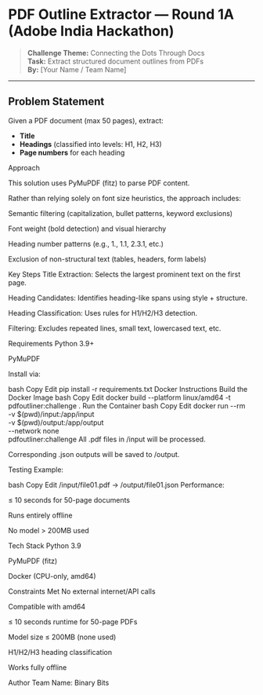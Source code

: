 #  PDF Outline Extractor — Round 1A (Adobe India Hackathon)

> **Challenge Theme:** Connecting the Dots Through Docs  
> **Task:** Extract structured document outlines from PDFs  
> **By:** [Your Name / Team Name]

---

##  Problem Statement

Given a PDF document (max 50 pages), extract:
- **Title**
- **Headings** (classified into levels: H1, H2, H3)
- **Page numbers** for each heading



Approach

This solution uses PyMuPDF (fitz) to parse PDF content.

Rather than relying solely on font size heuristics, the approach includes:

Semantic filtering (capitalization, bullet patterns, keyword exclusions)

Font weight (bold detection) and visual hierarchy

Heading number patterns (e.g., 1., 1.1, 2.3.1, etc.)

Exclusion of non-structural text (tables, headers, form labels)

Key Steps
Title Extraction: Selects the largest prominent text on the first page.

Heading Candidates: Identifies heading-like spans using style + structure.

Heading Classification: Uses rules for H1/H2/H3 detection.

Filtering: Excludes repeated lines, small text, lowercased text, etc.

Requirements
Python 3.9+

PyMuPDF

Install via:

bash
Copy
Edit
pip install -r requirements.txt
Docker Instructions
Build the Docker Image
bash
Copy
Edit
docker build --platform linux/amd64 -t pdfoutliner:challenge .
Run the Container
bash
Copy
Edit
docker run --rm \
  -v $(pwd)/input:/app/input \
  -v $(pwd)/output:/app/output \
  --network none \
  pdfoutliner:challenge
All .pdf files in /input will be processed.

Corresponding .json outputs will be saved to /output.

Testing
Example:

bash
Copy
Edit
/input/file01.pdf → /output/file01.json
Performance:

≤ 10 seconds for 50-page documents

Runs entirely offline

No model > 200MB used

Tech Stack
Python 3.9

PyMuPDF (fitz)

Docker (CPU-only, amd64)

Constraints Met
 No external internet/API calls

 Compatible with amd64

 ≤ 10 seconds runtime for 50-page PDFs

 Model size ≤ 200MB (none used)

 H1/H2/H3 heading classification

 Works fully offline

Author
Team Name: Binary Bits
